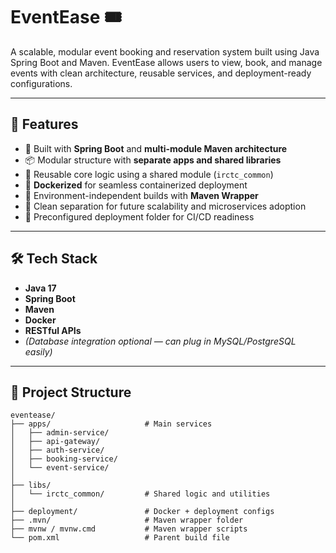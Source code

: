# EventEase 🎟️
A scalable, modular event booking and reservation system built using Java Spring Boot and Maven. EventEase allows users to view, book, and manage events with clean architecture, reusable services, and deployment-ready configurations.

---

## 🚀 Features

- 🔧 Built with **Spring Boot** and **multi-module Maven architecture**
- 📦 Modular structure with **separate apps and shared libraries**
- 🧱 Reusable core logic using a shared module (`irctc_common`)
- 🐳 **Dockerized** for seamless containerized deployment
- 🧪 Environment-independent builds with **Maven Wrapper**
- 🧩 Clean separation for future scalability and microservices adoption
- 📂 Preconfigured deployment folder for CI/CD readiness

---

## 🛠️ Tech Stack

- **Java 17**
- **Spring Boot**
- **Maven**
- **Docker**
- **RESTful APIs**
- *(Database integration optional — can plug in MySQL/PostgreSQL easily)*

---

## 📁 Project Structure

```text
eventease/
├── apps/                     # Main services
│   ├── admin-service/
│   ├── api-gateway/
│   ├── auth-service/
│   ├── booking-service/
│   └── event-service/
│
├── libs/
│   └── irctc_common/         # Shared logic and utilities
│
├── deployment/               # Docker + deployment configs
├── .mvn/                     # Maven wrapper folder
├── mvnw / mvnw.cmd           # Maven wrapper scripts
└── pom.xml                   # Parent build file

